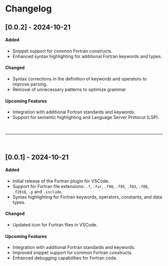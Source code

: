 # Changelog

## [0.0.2] - 2024-10-21
#### Added
- Snippet support for common Fortran constructs.
- Enhanced syntax highlighting for additional Fortran keywords and types.

#### Changed
- Syntax corrections in the definition of keywords and operators to improve parsing.
- Removal of unnecessary patterns to optimize grammar.

#### Upcoming Features
- Integration with additional Fortran standards and keywords.
- Support for semantic highlighting and Language Server Protocol (LSP).

<br><hr><br>

## [0.0.1] - 2024-10-21
#### Added
- Initial release of the Fortran plugin for VSCode.
- Support for Fortran file extensions: `.f`, `.for`, `.f90`, `.f95`, `.f03`, `.f08`, `.f2018`, `.p` and `.include`.
- Syntax highlighting for Fortran keywords, operators, constants, and data types.

#### Changed
- Updated icon for Fortran files in VSCode.

#### Upcoming Features
- Integration with additional Fortran standards and keywords.
- Improved snippet support for common Fortran constructs.
- Enhanced debugging capabilities for Fortran code.